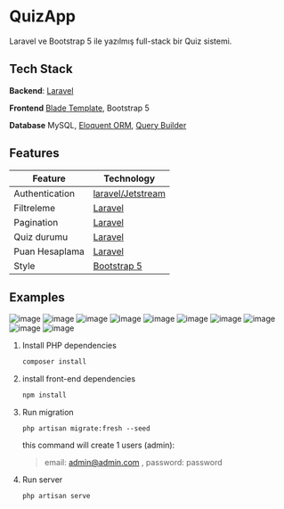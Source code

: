 # QuizApp

Laravel ve Bootstrap 5 ile yazılmış full-stack bir Quiz sistemi. 

## Tech Stack
**Backend**: [Laravel](https://laravel.com/)

**Frontend** [Blade Template](https://laravel.com/docs/9.x/blade#main-content), Bootstrap 5

**Database** MySQL, [Eloquent ORM](https://laravel.com/docs/9.x/eloquent), [Query Builder](https://laravel.com/docs/9.x/queries#main-content)

## Features
| Feature | Technology |
| ----------- | ----------- |
| Authentication | [laravel/Jetstream](https://laravel.com/docs/9.x/starter-kits#laravel-jetstream) |
| Filtreleme | [Laravel](https://laravel.com/docs/9.x/eloquent-relationships#inline-relationship-existence-queries) |
| Pagination | [Laravel](https://laravel.com/docs/9.x/eloquent-resources#pagination) |
| Quiz durumu| [Laravel](https://laravel.com/docs/9.x/eloquent-resources#pagination) |
| Puan Hesaplama | [Laravel](https://laravel.com/docs/9.x/eloquent-resources#pagination) |
| Style | [Bootstrap 5](https://getbootstrap.com/docs/5.2/getting-started/introduction/)

## Examples
![image](https://user-images.githubusercontent.com/99960369/212986799-58335598-a139-4c79-b304-d37bee9209fe.png)
![image](https://user-images.githubusercontent.com/99960369/212986756-0335b5c7-35ca-4bcf-b23d-d5dd40aa24d0.png)
![image](https://user-images.githubusercontent.com/99960369/212986758-0a84fd42-69c9-40c9-b132-2f4ef930d2e2.png)
![image](https://user-images.githubusercontent.com/99960369/212986774-60c75512-f4a0-4a83-ae52-456fed9c5ba6.png)
![image](https://user-images.githubusercontent.com/99960369/212986777-efb768d8-d5f4-4a99-8bd4-ca20b8977eeb.png)
![image](https://user-images.githubusercontent.com/99960369/212986782-79f5b5e7-fbde-454a-8e5c-797f54424e8e.png)
![image](https://user-images.githubusercontent.com/99960369/212986787-4a860705-0fc6-4a21-b497-9cb7a622226e.png)
![image](https://user-images.githubusercontent.com/99960369/212986791-833256fe-2c81-4d05-afa1-2ba11c03366d.png)
![image](https://user-images.githubusercontent.com/99960369/212986796-a2d4ebfb-d74c-4840-97a7-92610761be4c.png)
![image](https://user-images.githubusercontent.com/99960369/212987141-d5a39185-4c5a-4501-bb8a-5a471140362e.png)


1. Install PHP dependencies 
    ```sh
    composer install
    ```

2. install front-end dependencies
    ```sh
    npm install
    ```

3. Run migration
    ```
    php artisan migrate:fresh --seed
    ```
    this command will create 1 users (admin):
     > email: admin@admin.com , password: password
4. Run server 
   
    ```sh
    php artisan serve
    ```  
